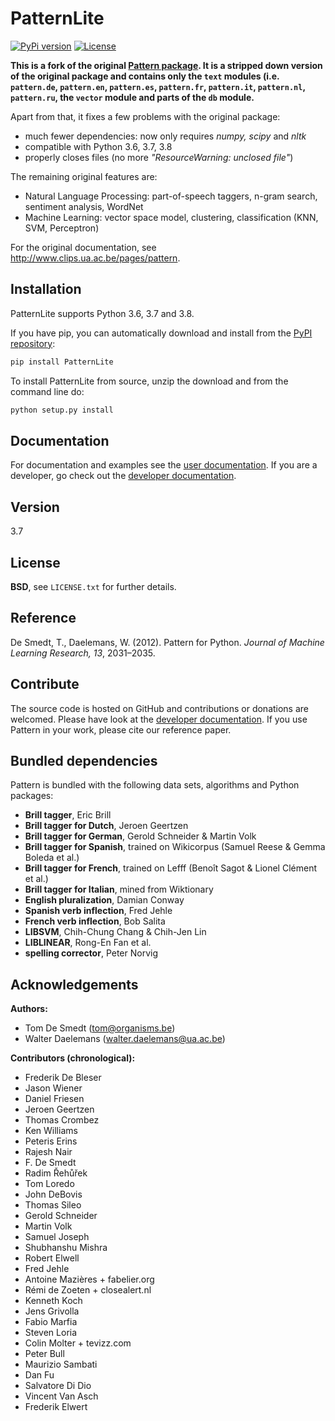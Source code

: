 PatternLite
===========

[![PyPi version](http://img.shields.io/pypi/v/PatternLite.svg?style=flat)](https://pypi.org/project/PatternLite/)
[![License](https://img.shields.io/badge/License-BSD%203--Clause-green.svg?style=flat)](https://github.com/WZBSocialScienceCenter/PatternLite/blob/master/LICENSE.txt)


**This is a fork of the original [Pattern package](https://github.com/clips/pattern). It is a stripped down version of the original package and contains only the `text` modules (i.e. `pattern.de`, `pattern.en`, `pattern.es`, `pattern.fr`, `pattern.it`, `pattern.nl`, `pattern.ru`, the `vector` module and parts of the `db` module.**

Apart from that, it fixes a few problems with the original package: 

 * much fewer dependencies: now only requires *numpy, scipy* and *nltk*
 * compatible with Python 3.6, 3.7, 3.8
 * properly closes files (no more *"ResourceWarning: unclosed file"*)

The remaining original features are:

 * Natural Language Processing: part-of-speech taggers, n-gram search, sentiment analysis, WordNet
 * Machine Learning: vector space model, clustering, classification (KNN, SVM, Perceptron)

For the original documentation, see <http://www.clips.ua.ac.be/pages/pattern>.

Installation
------------

PatternLite supports Python 3.6, 3.7 and 3.8.

If you have pip, you can automatically download and install from the [PyPI repository](https://pypi.org/project/PatternLite/):

```bash
pip install PatternLite
```

To install PatternLite from source, unzip the download and from the command line do:

```bash
python setup.py install
```


Documentation
-------------

For documentation and examples see the [user documentation](http://www.clips.ua.ac.be/pages/pattern). If you are a developer, go check out the [developer documentation](http://www.clips.ua.ac.be/pages/pattern-dev).

Version
-------

3.7

License
-------

**BSD**, see `LICENSE.txt` for further details.

Reference
---------

De Smedt, T., Daelemans, W. (2012). Pattern for Python. *Journal of Machine Learning Research, 13*, 2031–2035.

Contribute
----------

The source code is hosted on GitHub and contributions or donations are welcomed. Please have look at the [developer documentation](http://www.clips.ua.ac.be/pages/pattern-dev). If you use Pattern in your work, please cite our reference paper.

Bundled dependencies
--------------------

Pattern is bundled with the following data sets, algorithms and Python packages:

- **Brill tagger**, Eric Brill
- **Brill tagger for Dutch**, Jeroen Geertzen
- **Brill tagger for German**, Gerold Schneider & Martin Volk
- **Brill tagger for Spanish**, trained on Wikicorpus (Samuel Reese & Gemma Boleda et al.)
- **Brill tagger for French**, trained on Lefff (Benoît Sagot & Lionel Clément et al.)
- **Brill tagger for Italian**, mined from Wiktionary
- **English pluralization**, Damian Conway
- **Spanish verb inflection**, Fred Jehle
- **French verb inflection**, Bob Salita
- **LIBSVM**, Chih-Chung Chang & Chih-Jen Lin
- **LIBLINEAR**, Rong-En Fan et al.
- **spelling corrector**, Peter Norvig

Acknowledgements
----------------

**Authors:**

- Tom De Smedt (tom@organisms.be)
- Walter Daelemans (walter.daelemans@ua.ac.be)

**Contributors (chronological):**

- Frederik De Bleser
- Jason Wiener
- Daniel Friesen
- Jeroen Geertzen
- Thomas Crombez
- Ken Williams
- Peteris Erins
- Rajesh Nair
- F. De Smedt
- Radim Řehůřek
- Tom Loredo
- John DeBovis
- Thomas Sileo
- Gerold Schneider
- Martin Volk
- Samuel Joseph
- Shubhanshu Mishra
- Robert Elwell
- Fred Jehle
- Antoine Mazières + fabelier.org
- Rémi de Zoeten + closealert.nl
- Kenneth Koch
- Jens Grivolla
- Fabio Marfia
- Steven Loria
- Colin Molter + tevizz.com
- Peter Bull
- Maurizio Sambati
- Dan Fu
- Salvatore Di Dio
- Vincent Van Asch
- Frederik Elwert
